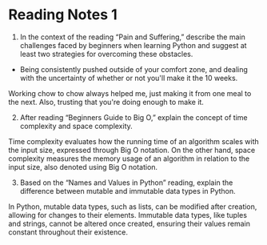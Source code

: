 # Reading Notes 1

1. In the context of the reading “Pain and Suffering,” describe the main challenges faced by beginners when learning Python and suggest at least two strategies for overcoming these obstacles.

- Being consistently pushed outside of your comfort zone, and dealing with the uncertainty of whether or not you'll make it the 10 weeks.

Working chow to chow always helped me, just making it from one meal to the next. Also, trusting that you're doing enough to make it.

2. After reading “Beginners Guide to Big O,” explain the concept of time complexity and space complexity.

Time complexity evaluates how the running time of an algorithm scales with the input size, expressed through Big O notation. On the other hand, space complexity measures the memory usage of an algorithm in relation to the input size, also denoted using Big O notation.

3. Based on the “Names and Values in Python” reading, explain the difference between mutable and immutable data types in Python.

In Python, mutable data types, such as lists, can be modified after creation, allowing for changes to their elements. Immutable data types, like tuples and strings, cannot be altered once created, ensuring their values remain constant throughout their existence.
